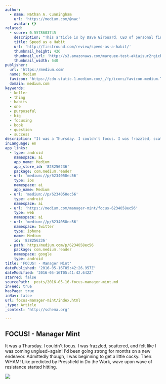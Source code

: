 ```yaml
---
author:
  - name: Nathan A. Cunningham
    url: 'https://medium.com/@nac'
    avatar: {}
related:
  - score: 0.5578603745
    description: "This article is by Dave Girouard, CEO of personal finance startup Upstart, and former President of Google Enterprise Apps. He's well known for building Google's enterprise apps division into a $1B+ global business. Here he shares his tips for making speed fundamental to your company."
    title: Speed as a Habit
    url: 'http://firstround.com/review/speed-as-a-habit/'
    thumbnail_height: 426
    thumbnail_url: 'http://s3.amazonaws.com/marquee-test-akiaisur2rgicbmpehea/8A0V9qL9TTic0g9CdcXm_Dave%20Hero.jpg'
    thumbnail_width: 640
publisher:
  url: 'https://medium.com'
  name: Medium
  favicon: 'https://cdn-static-1.medium.com/_/fp/icons/favicon-medium.TAS6uQ-Y7kcKgi0xjcYHXw.ico'
  domain: medium.com
keywords:
  - keller
  - thing
  - habits
  - one
  - purposeful
  - big
  - focusing
  - book
  - question
  - success
description: "It was a Thursday. I couldn't focus. I was frazzled, scattered, and felt like I was coming unglued - again! I'd been going strong for months on a new endeavor. Admittedly though, I was beginning to get a little cocky. Then: WHAM! Like predicted by Pressfield in Do the Work, wave upon wave of resistance started hitting."
inLanguage: en
app_links:
  - type: android
    namespace: ai
    app_name: Medium
    app_store_id: '828256236'
    package: com.medium.reader
  - url: 'medium://p/6234058ec56'
    type: ios
    namespace: ai
    app_name: Medium
  - url: 'medium://p/6234058ec56'
    type: android
    namespace: ai
  - url: 'https://medium.com/manager-mint/focus-6234058ec56'
    type: web
    namespace: ai
  - url: 'medium://p/6234058ec56'
    namespace: twitter
    type: iphone
    name: Medium
    id: '828256236'
  - path: https/medium.com/p/6234058ec56
    package: com.medium.reader
    namespace: google
    type: android
title: 'FOCUS! - Manager Mint'
datePublished: '2016-05-16T05:42:26.957Z'
dateModified: '2016-05-16T05:41:42.642Z'
starred: false
sourcePath: _posts/2016-05-16-focus-manager-mint.md
inFeed: true
hasPage: true
inNav: false
url: focus-manager-mint/index.html
_type: Article
_context: 'http://schema.org'

---
```

<article style=""><h1>FOCUS! - Manager Mint</h1><p>It was a Thursday. I couldn't focus. I was frazzled, scattered, and felt like I was coming unglued - again! I'd been going strong for months on a new endeavor. Admittedly though, I was beginning to get a little cocky. Then: WHAM! Like predicted by Pressfield in Do the Work, wave upon wave of resistance started hitting.</p><img src="https://cdn-images-1.medium.com/max/2000/1*WFbpfrjwVZfACpfSXgwj_Q.jpeg" /></article>